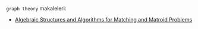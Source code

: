 `graph theory` makaleleri:

- [Algebraic Structures and Algorithms for Matching and Matroid Problems](algebraic-structures-and-algorithms-for-matching-and-matroid-problems.md)
